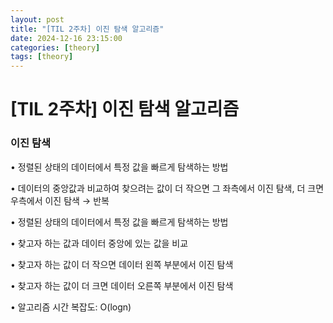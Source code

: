 ```yaml
---
layout: post
title: "[TIL 2주차] 이진 탐색 알고리즘"
date: 2024-12-16 23:15:00
categories: [theory]
tags: [theory]
---
```


# [TIL 2주차] 이진 탐색 알고리즘

### 이진 탐색

• 정렬된 상태의 데이터에서 특정 값을 빠르게 탐색하는 방법

• 데이터의 중앙값과 비교하여 찾으려는 값이 더 작으면 그 좌측에서 이진 탐색, 더 크면 우측에서 이진 탐색 → 반복

• 정렬된 상태의 데이터에서 특정 값을 빠르게 탐색하는 방법

• 찾고자 하는 값과 데이터 중앙에 있는 값을 비교

• 찾고자 하는 값이 더 작으면 데이터 왼쪽 부분에서 이진 탐색

• 찾고자 하는 값이 더 크면 데이터 오른쪽 부분에서 이진 탐색

• 알고리즘 시간 복잡도: O(logn)
